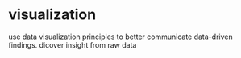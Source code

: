 # visualization
use data visualization principles to better communicate data-driven findings.
dicover insight from raw data 
